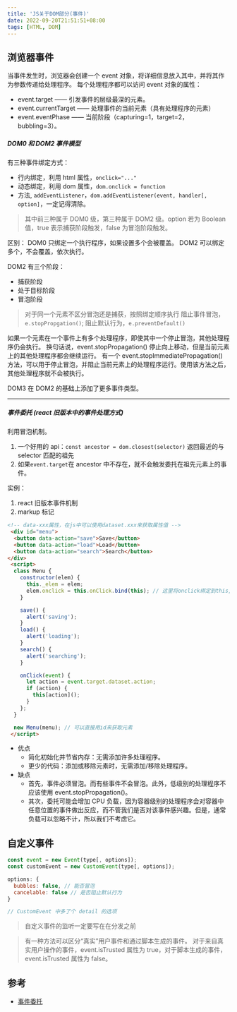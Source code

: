 ```yaml
---
title: 'JS关于DOM部分(事件)'
date: 2022-09-20T21:51:51+08:00
tags: [HTML, DOM]
---
```


## 浏览器事件

当事件发生时，浏览器会创建一个 event 对象，将详细信息放入其中，并将其作为参数传递给处理程序。
每个处理程序都可以访问 event 对象的属性：

- event.target —— 引发事件的层级最深的元素。
- event.currentTarget —— 处理事件的当前元素（具有处理程序的元素）
- event.eventPhase —— 当前阶段（capturing=1，target=2，bubbling=3）。

##### DOM0 和 DOM2 事件模型

有三种事件绑定方式：

- 行内绑定，利用 html 属性，`onclick="..."`
- 动态绑定，利用 dom 属性，`dom.onclick = function`
- 方法, `addEventListener`，`dom.addEventListener(event, handler[, option]`，一定记得清除。

> 其中前三种属于 DOM0 级，第三种属于 DOM2 级。option 若为 Boolean 值，true 表示捕获阶段触发，false 为冒泡阶段触发。

区别：
DOM0 只绑定一个执行程序，如果设置多个会被覆盖。
DOM2 可以绑定多个，不会覆盖，依次执行。

DOM2 有三个阶段：

- 捕获阶段
- 处于目标阶段
- 冒泡阶段

> 对于同一个元素不区分冒泡还是捕获，按照绑定顺序执行
> 阻止事件冒泡，`e.stopPropgation()`; 阻止默认行为，`e.preventDefault()`

如果一个元素在一个事件上有多个处理程序，即使其中一个停止冒泡，其他处理程序仍会执行。
换句话说，event.stopPropagation() 停止向上移动，但是当前元素上的其他处理程序都会继续运行。
有一个 event.stopImmediatePropagation() 方法，可以用于停止冒泡，并阻止当前元素上的处理程序运行。使用该方法之后，其他处理程序就不会被执行。

DOM3 在 DOM2 的基础上添加了更多事件类型。

---

##### 事件委托 (react 旧版本中的事件处理方式)

利用冒泡机制。

1. 一个好用的 api：`const ancestor = dom.closest(selector)` 返回最近的与 selector 匹配的祖先
2. 如果`event.target`在 ancestor 中不存在，就不会触发委托在祖先元素上的事件。

实例：

1. react 旧版本事件机制
2. markup 标记

```HTML
<!-- data-xxx属性，在js中可以使用dataset.xxx来获取属性值 -->
 <div id="menu">
  <button data-action="save">Save</button>
  <button data-action="load">Load</button>
  <button data-action="search">Search</button>
</div>
 <script>
  class Menu {
    constructor(elem) {
      this._elem = elem;
      elem.onclick = this.onClick.bind(this); // 这里将onclick绑定到this,这样触发的就是event.currentTarget而不是event.target
    }

    save() {
      alert('saving');
    }
    load() {
      alert('loading');
    }
    search() {
      alert('searching');
    }

    onClick(event) {
      let action = event.target.dataset.action;
      if (action) {
        this[action]();
      }
    };
  }

  new Menu(menu); // 可以直接用id来获取元素
 </script>
```

- 优点
  - 简化初始化并节省内存：无需添加许多处理程序。
  - 更少的代码：添加或移除元素时，无需添加/移除处理程序。
- 缺点
  - 首先，事件必须冒泡。而有些事件不会冒泡。此外，低级别的处理程序不应该使用 event.stopPropagation()。
  - 其次，委托可能会增加 CPU 负载，因为容器级别的处理程序会对容器中任意位置的事件做出反应，而不管我们是否对该事件感兴趣。但是，通常负载可以忽略不计，所以我们不考虑它。

## 自定义事件

```JavaScript
const event = new Event(type[, options]);
const customEvent = new CustomEvent(type[, options]);

options: {
  bubbles: false, // 能否冒泡
  cancelable: false // 是否阻止默认行为
}

// CustomEvent 中多了个 detail 的选项
```

> 自定义事件的监听一定要写在在分发之前

> 有一种方法可以区分“真实”用户事件和通过脚本生成的事件。
> 对于来自真实用户操作的事件，event.isTrusted 属性为 true，对于脚本生成的事件，event.isTrusted 属性为 false。

## 参考

- [事件委托](https://zh.javascript.info/event-delegation)
